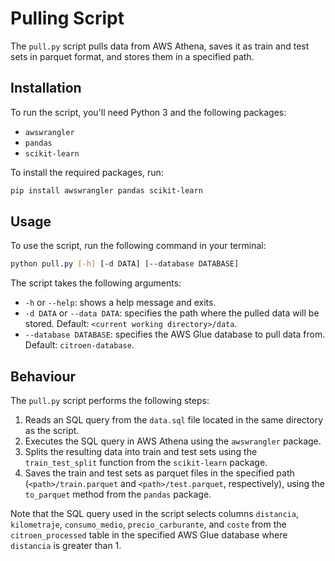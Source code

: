 # Pulling Script

The `pull.py` script pulls data from AWS Athena, saves it as train and test sets in parquet format, and stores them in a specified path.

## Installation

To run the script, you'll need Python 3 and the following packages:

- `awswrangler`
- `pandas`
- `scikit-learn`

To install the required packages, run:

```bash
pip install awswrangler pandas scikit-learn
```

## Usage

To use the script, run the following command in your terminal:

```bash
python pull.py [-h] [-d DATA] [--database DATABASE]
```

The script takes the following arguments:

- `-h` or `--help`: shows a help message and exits.
- `-d DATA` or `--data DATA`: specifies the path where the pulled data will be stored. Default: `<current working directory>/data`.
- `--database DATABASE`: specifies the AWS Glue database to pull data from. Default: `citroen-database`.

## Behaviour

The `pull.py` script performs the following steps:

1. Reads an SQL query from the `data.sql` file located in the same directory as the script.
2. Executes the SQL query in AWS Athena using the `awswrangler` package.
3. Splits the resulting data into train and test sets using the `train_test_split` function from the `scikit-learn` package.
4. Saves the train and test sets as parquet files in the specified path (`<path>/train.parquet` and `<path>/test.parquet`, respectively), using the `to_parquet` method from the `pandas` package.

Note that the SQL query used in the script selects columns `distancia`, `kilometraje`, `consumo_medio`, `precio_carburante`, and `coste` from the `citroen_processed` table in the specified AWS Glue database where `distancia` is greater than 1.
